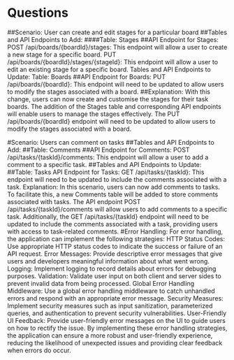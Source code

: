 # Questions 

##Scenario: User can create and edit stages for a particular board
##Tables and API Endpoints to Add:
####Table: Stages
##API Endpoint for Stages:
POST /api/boards/{boardId}/stages: This endpoint will allow a user to create a new stage for a specific board.
PUT /api/boards/{boardId}/stages/{stageId}: This endpoint will allow a user to edit an existing stage for a specific board.
Tables and API Endpoints to Update:
Table: Boards
##API Endpoint for Boards:
PUT /api/boards/{boardId}: This endpoint will need to be updated to allow users to modify the stages associated with a board.
##Explanation:
With this change, users can now create and customise the stages for their task boards. The addition of the Stages table and corresponding API endpoints will enable users to manage the stages effectively. The PUT /api/boards/{boardId} endpoint will need to be updated to allow users to modify the stages associated with a board.

#Scenario: Users can comment on tasks
##Tables and API Endpoints to Add:
##Table: Comments
##API Endpoint for Comments:
POST /api/tasks/{taskId}/comments: This endpoint will allow a user to add a comment to a specific task.
##Tables and API Endpoints to Update:
##Table: Tasks
API Endpoint for Tasks:
GET /api/tasks/{taskId}: This endpoint will need to be updated to include the comments associated with a task.
Explanation:
In this scenario, users can now add comments to tasks. To facilitate this, a new Comments table will be added to store comments associated with tasks. The API endpoint POST /api/tasks/{taskId}/comments will allow users to add comments to a specific task. Additionally, the GET /api/tasks/{taskId} endpoint will need to be updated to include the comments associated with a task, providing users with access to task-related comments.
#Error Handling:
For error handling, the application can implement the following strategies:
HTTP Status Codes: Use appropriate HTTP status codes to indicate the success or failure of an API request.
Error Messages: Provide descriptive error messages that give users and developers meaningful information about what went wrong.
Logging: Implement logging to record details about errors for debugging purposes.
Validation: Validate user input on both client and server sides to prevent invalid data from being processed.
Global Error Handling Middleware: Use a global error handling middleware to catch unhandled errors and respond with an appropriate error message.
Security Measures: Implement security measures such as input sanitization, parameterized queries, and authentication to prevent security vulnerabilities.
User-Friendly UI Feedback: Provide user-friendly error messages on the UI to guide users on how to rectify the issue.
By implementing these error handling strategies, the application can ensure a more robust and user-friendly experience, reducing the likelihood of unexpected issues and providing clear feedback when errors do occur.
